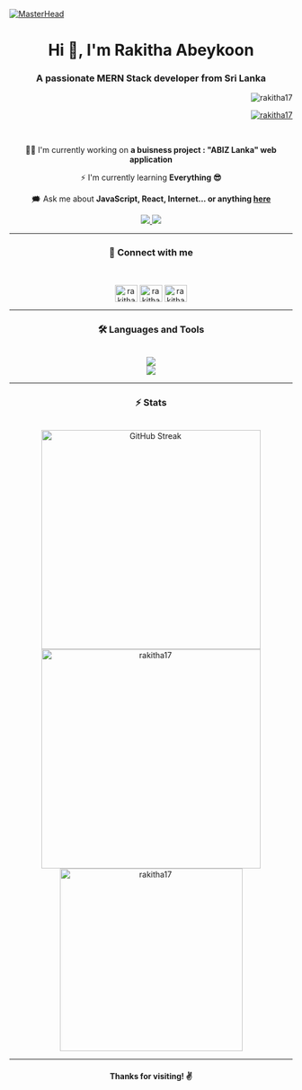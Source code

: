 [![MasterHead](https://user-images.githubusercontent.com/80781196/190216139-7697aa5a-c9a0-4bd6-80bf-3aca76a2e1c8.gif)](https://user-images.githubusercontent.com)

<h1 align="center">Hi 👋, I'm Rakitha Abeykoon</h1>

<h3 align="center">A passionate MERN Stack developer from Sri Lanka</h3>

<p align="right"> <img src="https://komarev.com/ghpvc/?username=rakitha17&label=Profile%20views&color=0e75b6&style=flat" alt="rakitha17" /> </p>

<p align="right"> <a href="https://twitter.com/rakitha17" target="blank"><img src="https://img.shields.io/twitter/follow/rakitha17?logo=twitter&style=for-the-badge" alt="rakitha17" /></a> </p>

<br />

<div align="center">

  👨‍💻 I'm currently working on **a buisness project : "ABIZ Lanka" web application**
  
  ⚡ I'm currently learning **Everything 😎**
  
  🗯 Ask me about **JavaScript, React, Internet... or anything [here](https://github.com/rakitha17/rakitha17/issues/1#issue-2215175509)**
  
</div>

<div align="center">
  <a href="mailto:rakithabimsara505@gmail.com">
    <img src="https://img.shields.io/badge/Gmail-%23EA4335?style=for-the-badge&logo=Gmail&logoColor=%23EA4335&labelColor=%23C0C0C0" target="_blank" >
  </a>
  <a href="https://www.linkedin.com/in/rakitha17/" target="_blank">
    <img src="https://img.shields.io/badge/LinkedIn-%230A66C2?style=for-the-badge&logo=linkedin&logoColor=%230A66C2&labelColor=%23C0C0C0" target="_blank" >
  </a>
</div>

<hr />

<div align="center">
  <h3>🔗 Connect with me</h3>
  <br />
  <p>
    <a href="https://twitter.com/rakitha17" target="blank"><img align="center" src="https://raw.githubusercontent.com/rahuldkjain/github-profile-readme-generator/master/src/images/icons/Social/twitter.svg" alt="rakitha17" height="30" width="40" /></a>
    <a href="https://stackoverflow.com/users/rakitha-abeykoon" target="blank"><img align="center" src="https://raw.githubusercontent.com/rahuldkjain/github-profile-readme-generator/master/src/images/icons/Social/stack-overflow.svg" alt="rakitha-abeykoon" height="30" width="40" /></a>
    <a href="https://instagram.com/rakitha17" target="blank"><img align="center" src="https://raw.githubusercontent.com/rahuldkjain/github-profile-readme-generator/master/src/images/icons/Social/instagram.svg" alt="rakitha17" height="30" width="40" /></a>
    <!-- <a href="https://www.hackerrank.com/rakitha17" target="blank"><img align="center" src="https://raw.githubusercontent.com/rahuldkjain/github-profile-readme-generator/master/src/images/icons/Social/hackerrank.svg" alt="rakitha17" height="30" width="40" /></a>
    <a href="https://www.topcoder.com/members/rakitha17" target="blank"><img align="center" src="https://raw.githubusercontent.com/rahuldkjain/github-profile-readme-generator/master/src/images/icons/Social/topcoder.svg" alt="rakitha17" height="30" width="40" /></a> -->
  </p>
</div>

<hr />

<div align="center">
  <h3>🛠 Languages and Tools</h3>
  <br />
  <a href="https://skillicons.dev">
    <img src="https://skillicons.dev/icons?i=html,css,regex,ts,js,jquery,react,nodejs,mongodb,mysql,postgres" />
    <br />
    <img src="https://skillicons.dev/icons?i=nextjs,bootstrap,materialui,tailwind,sass,express,redux,prisma,npm,webpack,babel,postman,git,github,netlify,vercel,docker" />
  </a>
</div>

<hr />

<div align="center">
  <h3>⚡ Stats</h3>
  <br />
  <img src="https://streak-stats.demolab.com?user=rakitha17&theme=vision-friendly-dark&border_radius=5" alt="GitHub Streak" width="390" />
  <img src="https://github-readme-stats.vercel.app/api?username=rakitha17&show_icons=true&rank_icon=github&locale=en&theme=vision-friendly-dark&border_radius=5" alt="rakitha17" width="390" />
  <br />
  <img src="https://github-readme-stats.vercel.app/api/top-langs?username=rakitha17&hide=HTML&show_icons=true&&theme=vision-friendly-dark&border_radius=5&locale=en&layout=compact&exclude_repo=rakitha17" alt="rakitha17" width="325" />
</div>

<hr />

<h4 align="center">Thanks for visiting! ✌</h4>
